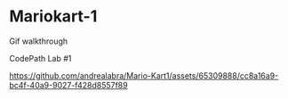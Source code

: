 # Mariokart-1

 Gif walkthrough 

 CodePath Lab #1 

https://github.com/andrealabra/Mario-Kart1/assets/65309888/cc8a16a9-bc4f-40a9-9027-f428d8557f89

